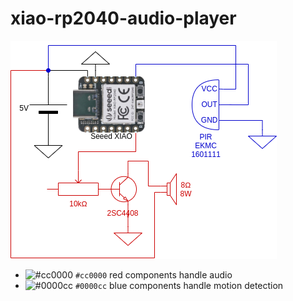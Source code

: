 # xiao-rp2040-audio-player

![Circuit Diagram](xiao-rp2040-audioplayer.png)

- ![#cc0000](https://via.placeholder.com/15/cc0000/000000?text=+) `#cc0000` red components handle audio
- ![#0000cc](https://via.placeholder.com/15/1589F0/000000?text=+) `#0000cc` blue components handle motion detection
